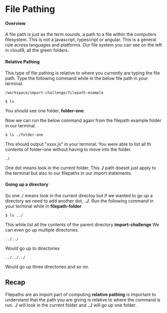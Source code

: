 # File Pathing

#### Overview
A file path is just as the term sounds, a path to a file within the computers filesystem.
This is not a javascript, typescript or angular. This is a general rule across languages and platforms.
Our file system you can see on the left in cloud9, all the green folders. 

#### Relative Pathing
This type of file pathing is relative to where you currently are typing the file path.
Type the following command while in the below file path in your terminal.
```
/workspace/import-challenge/filepath-example 

$ ls
```
You should see one folder, **folder-one**.

Now we can run the below command again from the filepath example folder in our terminal.
```
$ ls ./folder-one
```
This should output "xxxx.js" in your terminal. You were able to list all th contents of folder-one without having to move into the folder.

```
./
```
One dot means look in the current folder. This **./** path doesnt just apply to the terminal but also to our filepaths in our import statements.


#### Going up a directory
So one ./ means look in the current directoy but if we wanted to go up a directory we need to add another dot, **../**.
Run the following command in your terminal while in **filepath-folder**
```
$ ls ../
```
This while list all the contents of the parent directory **import-challenge**
We can even go up multiple directories.
```
../../
```
Would go up to directories
```
../../../
```
Would go up three directories and so on. 

## Recap
Filepaths are an import part of computing **relative pathing** is important to understand that the path you are giving is relative to where the command is run. **./** will look in the current folder and **../** will go up one folder.
